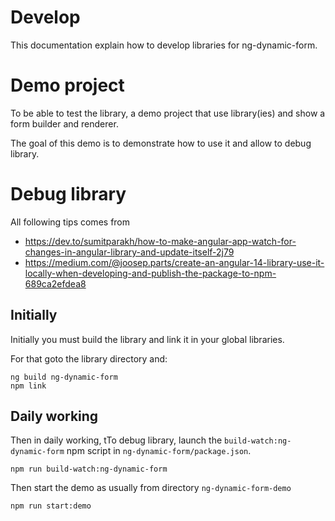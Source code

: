 # Develop

This documentation explain how to develop libraries for ng-dynamic-form.

# Demo project

To be able to test the library, a demo project that use library(ies) 
and show a form builder and renderer.

The goal of this demo is to demonstrate how to use it and allow to 
debug library. 

# Debug library

All following tips comes from 
* https://dev.to/sumitparakh/how-to-make-angular-app-watch-for-changes-in-angular-library-and-update-itself-2j79
* https://medium.com/@joosep.parts/create-an-angular-14-library-use-it-locally-when-developing-and-publish-the-package-to-npm-689ca2efdea8

## Initially

Initially you must build the library and link it in your global libraries.

For that goto the library directory and:

```shell
ng build ng-dynamic-form
npm link
```

## Daily working

Then in daily working, tTo debug library, launch the 
`build-watch:ng-dynamic-form` npm script in `ng-dynamic-form/package.json`.

```shell
npm run build-watch:ng-dynamic-form
```

Then start the demo as usually from directory `ng-dynamic-form-demo`

```shell
npm run start:demo
```
